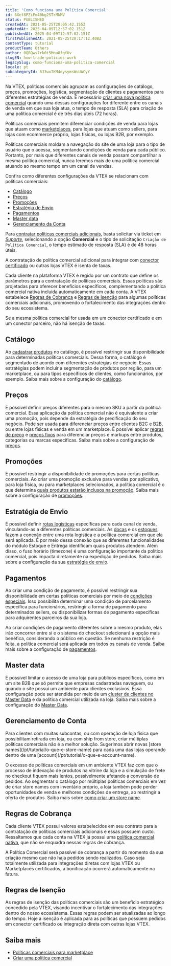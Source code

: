 ```yaml
---
title: 'Como funciona uma Política Comercial'
id: 6Xef8PZiFm40kg2STrMkMV
status: PUBLISHED
createdAt: 2021-05-25T20:05:42.155Z
updatedAt: 2025-04-09T12:57:02.151Z
publishedAt: 2025-04-09T12:57:02.151Z
firstPublishedAt: 2021-05-25T20:17:12.408Z
contentType: tutorial
productTeam: Others
author: 0QBQws7rk0t5Mnu8fgfUv
slugEN: how-trade-policies-work
legacySlug: como-funciona-uma-politica-comercial
locale: pt
subcategoryId: 6J3wx7KM4oysymsWuUACyY
---
```


Na VTEX, políticas comerciais agrupam as configurações de catálogo, preços, promoções, logística, segmentação de clientes e pagamentos para diferentes estratégias de venda. É necessário [criar uma nova política comercial](/pt/tutorial/o-que-e-uma-politica-comercial--563tbcL0TYKEKeOY4IAgAE) quando uma dessas configurações for diferente entre os canais de venda em que sua loja atua, o tempo de resposta (SLA) para criação de uma política comercial é de três dias úteis (72 horas). 

Políticas comerciais permitem diferenciar condições de venda para lojas que atuam como [marketplaces](/pt/tutorial/configurando-a-politica-comercial-para-marketplace--tutorials_404), para lojas que atuam como sellers, para lojas com ecommerce próprio, lojas físicas, ou lojas B2B, por exemplo. 

Políticas comerciais moldam a navegação do site de uma loja para o tipo de usuário que o acessa, segmentando condições de venda para cada público. Portanto, por mais que diferentes canais de venda possam compartilhar a mesma política comercial, nunca teremos mais de uma política comercial atuando ao mesmo tempo em um canal de vendas.

Confira como diferentes configurações da VTEX se relacionam com políticas comerciais:

- [Catálogo](#catalogo)    
- [Preços](#precos)    
- [Promoções](#promocoes)    
- [Estratégia de Envio](#estrategia-de-envio)    
- [Pagamentos](#pagamentos)    
- [Master data](#master-data)  
- [Gerenciamento da Conta](#gerenciamento-da-conta)  

Para [contratar políticas comerciais adicionais](/pt/tutorial/contratacao-de-politica-comercial-adicional--61vuFOw4yGh6nwSmkLJL1X), basta solicitar via ticket em [*Suporte*](https://help.vtex.com/pt/support), selecionando a opção **Comercial** e o tipo de solicitação `Criação de Política Comercial`, o tempo estimado de resposta (SLA) é de 48 horas úteis.

A contratação de política comercial adicional para integrar com [conector certificado](/pt/tutorial/estrategias-de-marketplace-na-vtex--tutorials_402?&utm_source=autocomplete#integrado-a-conector-certificado-parceiro) ou outras lojas VTEX é isenta de taxas.

Cada cliente na plataforma VTEX é regido por um contrato que define os parâmetros para a contratação de políticas comerciais. Essas políticas são projetadas para oferecer benefícios específicos, complementando a política comercial nativa incluída automaticamente em cada conta. A VTEX estabelece [Regras de Cobrança](#regras-de-cobranca) e [Regras de Isenção](#regras-de-isencao) para algumas políticas comerciais adicionais, promovendo o fortalecimento das integrações dentro do seu ecossistema.

<div class=alert alert-warning>
Se a mesma política comercial for usada em um conector certificado e em um conector parceiro, não há isenção de taxas.</div>

## Catálogo
Ao [cadastrar produtos](/pt/tutorial/cadastrando-produtos--tutorials_2567) no catálogo, é possível restringir sua disponibilidade para determinadas políticas comerciais. Dessa forma, o catálogo é segmentado de acordo com diferentes estratégias de negócio. Essas estratégias podem incluir a segmentação de produtos por região, para um marketplace, ou para tipos específicos de clientes, como funcionários, por exemplo. Saiba mais sobre a configuração do [catálogo](/pt/tracks/catalog-101--5AF0XfnjfWeopIFBgs3LIQ).

## Preços
É possível definir preços diferentes para o mesmo SKU a partir da política comercial. Essa aplicação da política comercial não é equivalente a criar uma promoção, pois depende da estratégia de precificação do seu negócio. Pode ser usada para diferenciar preços entre clientes B2C e B2B, ou entre lojas físicas e venda em um marketplace. É possível aplicar [regras de preço](/pt/tutorial/configurar-regra-de-preco-para-politica-comercial--5LQMLwcUcEGCWK6SMI6cEM) e [preços fixos](/pt/tracks/prices-101--6f8pwCns3PJHqMvQSugNfP/3HxF2u5VwidqnUGnFoKdDy)  para diferenciar preços e markups entre produtos, categorias ou marcas específicas. Saiba mais sobre a configuração de [preços](/pt/tracks/prices-101--6f8pwCns3PJHqMvQSugNfP).

## Promoções
É possível restringir a disponibilidade de promoções para certas políticas comerciais. Ao criar uma promoção exclusiva para vendas por aplicativo, para loja física, ou para marketplaces selecionados, a política comercial é o que determina [quais produtos estarão inclusos na promoção](/pt/tutorial/promocao-regular--tutorials_327?&utm_source=autocomplete#politica-comercial). Saiba mais sobre a configuração de [promoções](/pt/tracks/promocoes--6asfF1vFYiZgTQtOzwJchR/4W2AA8MWwIy80z5UCYw0f9). 

## Estratégia de Envio
É possível definir [rotas logísticas](/pt/tracks/logistica-101--13TFDwDttPl9ki9OXQhyjx/1xo0jmMDcnAUU5ZOavdQ7M) específicas para cada canal de venda, vinculando-as a diferentes políticas comerciais. As [docas](/pt/tracks/logistica-101--13TFDwDttPl9ki9OXQhyjx/4Rr5XpzAzUPv2Eo9Mh7cEj) e os [estoques](/pt/tutorial/gerenciar-estoque) fazem a conexão entre uma rota logística e a política comercial em que ela será aplicada. É por meio dessa conexão que as diferentes funcionalidades do módulo Estoque e Entrega  identificam quais produtos atendem. Além disso, o fuso horário (timezone) é uma configuração importante da política comercial, pois impacta diretamente na expedição de pedidos. Saiba mais sobre a configuração da sua [estratégia de envio](/pt/tracks/logistica-101--13TFDwDttPl9ki9OXQhyjx). 

## Pagamentos
Ao criar uma condição de pagamento, é possível restringir sua disponibilidade em certas políticas comerciais por meio de [condições especiais](/pt/tutorial/condicoes-especiais--tutorials_456). Isso possibilita determinar uma condição de parcelamento específica para funcionários, restringir a forma de pagamento para determinados sellers, ou disponibilizar formas de pagamento específicas para adquirentes parceiros da sua loja.

Ao criar condições de pagamento diferentes sobre o mesmo produto, elas irão concorrer entre si e o sistema do checkout selecionará a opção mais benéfica, considerando o público em questão. Se nenhuma restrição é feita, a política comercial será aplicada em todos os canais de venda. Saiba mais sobre a configuração de [pagamentos](/pt/tracks/pagamentos--6GAS7ZzGAm7AGoEAwDbwJG). 

## Master data
É possível limitar o acesso de uma loja para públicos específicos, como em um site B2B que só permite que empresas cadastradas naveguem, ou quando o site possui um ambiente para clientes exclusivos. Essa configuração  pode ser atendida por meio de um [cluster de clientes no Master Data](/pt/tutorial/como-criar-um-cluster-de-clientes) e da política comercial utilizada na loja. Saiba mais sobre a configuração do [Master Data](/pt/tutorial/what-is-master-data--4otjBnR27u4WUIciQsmkAw). 

## Gerenciamento de Conta

<div class=alert alert-warning>
Para clientes com muitas subcontas, ou com operação de loja física que possibilitam retirada em loja, ou  com ship from store, criar múltiplas políticas comerciais não é a melhor solução. Sugerimos abrir novas [store names](/pt/tutorial/o-que-e-store-name) para cada uma das lojas operando dentro de uma [account](/pt/tutorial/o-que-e-account-name). 
</div>

O excesso de políticas comerciais em um ambiente VTEX faz com que o processo de indexação de produtos na vitrine da loja e a simulação de frete no checkout fiquem mais lentos, possivelmente afetando a conversão de pedidos. Ao segmentar o catálogo por múltiplas políticas comerciais em vez de criar store names com inventário próprio, a loja também pode perder oportunidades de venda e melhores condições de entrega, ao restringir a oferta de produtos. Saiba mais sobre [como criar um store name](/pt/tutorial/como-criar-um-store-name).

## Regras de Cobrança
Cada cliente VTEX possui valores estabelecidos em seu contrato para a contratação de políticas comerciais adicionais e essas possuem custo. Ressaltamos que cada conta na VTEX já possui uma [política comercial nativa](/pt/tutorial/como-funciona-uma-politica-comercial--6Xef8PZiFm40kg2STrMkMV?&amp;utm_source=autocomplete), que não se enquadra nessas regras de cobrança.

A Política Comercial será passível de cobrança a partir do momento da sua criação mesmo que não haja pedidos sendo realizados. Caso seja totalmente utilizada para integrações diretas com lojas VTEX ou Marketplaces certificados, a bonificação ocorrerá automaticamente na fatura.

## Regras de Isenção
As regras de isenção das políticas comerciais são um benefício estratégico concedido pela VTEX, visando incentivar o fortalecimento das integrações dentro do nosso ecossistema. Essas regras podem ser atualizadas ao longo do tempo. Hoje a isenção é aplicada para as políticas que possuem pedidos em conector certificado ou integração direta com outras lojas VTEX.

## Saiba mais

- [Políticas comerciais para marketplace](/pt/tutorial/configurando-a-politica-comercial-para-marketplace--tutorials_404)  
- [Criar uma política comercial](/pt/tutorial/o-que-e-uma-politica-comercial--563tbcL0TYKEKeOY4IAgAE)

